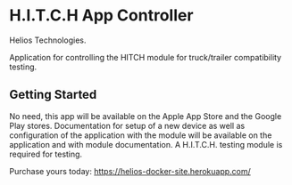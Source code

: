 # H.I.T.C.H App Controller

Helios Technologies.

Application for controlling the HITCH module for truck/trailer compatibility testing.

## Getting Started

No need, this app will be available on the Apple App Store and the Google Play stores. Documentation for setup of a new device as well as configuration of the application with the module will be available on the application and with module documentation. A H.I.T.C.H. testing module is required for testing.

Purchase yours today: https://helios-docker-site.herokuapp.com/
